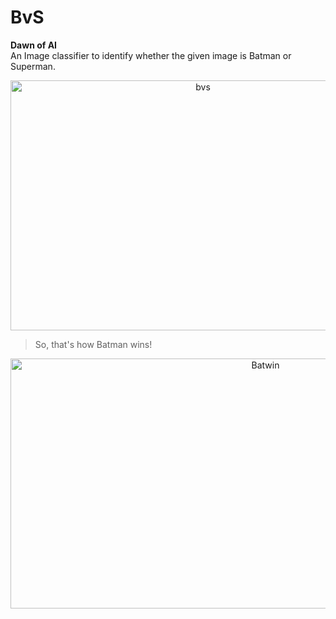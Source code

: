# BvS
**Dawn of AI**  
An Image classifier to identify whether the given image is Batman or Superman.  

<p align="center">
<img src="https://github.com/perseus784/BvS/blob/master/media/giphy.gif" alt="bvs" width="600" height="400">
</p>  


> So, that's how Batman wins!
<p align="center">
<img src="https://github.com/perseus784/BvS/blob/master/media/lego-batman-movie-tuxedo.jpg" alt="Batwin" width="800" height="400">
</p>
